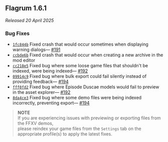## Flagrum 1.6.1

_Released 20 April 2025_

### Bug Fixes

* [`1fc844b`](https://github.com/Kizari/Flagrum/commit/1fc844bdcc9bd2a1538776594f829c09377c2990)
  Fixed crash that would occur sometimes when displaying warning dialogs—
  [#191](https://github.com/Kizari/Flagrum/issues/191)
* [`ccbde6b`](https://github.com/Kizari/Flagrum/commit/ccbde6b7839d4a981d93e4588f4a3a1d05b0b62f)
  Fixed crash that would occur when creating a new archive in the mod editor
* [`cc218e5`](https://github.com/Kizari/Flagrum/commit/cc218e557c8598fc2f2e505c3ed57613daf9a5b2)
  Fixed bug where some loose game files that shouldn't be indexed, were being indexed—
  [#192](https://github.com/Kizari/Flagrum/issues/191)
* [`09914c9`](https://github.com/Kizari/Flagrum/commit/09914c916a66b927d7a1f78a956adcefd4347475)
  Fixed bug where bulk export could fail silently instead of providing feedback—
  [#194](https://github.com/Kizari/Flagrum/pull/194)
* [`fff0fd2`](https://github.com/Kizari/Flagrum/commit/fff0fd234152284330150c298d659f4568a247ed)
  Fixed bug where Episode Duscae models would fail to preview in the asset explorer—
  [#192](https://github.com/Kizari/Flagrum/issues/192)
* [`8da4ce3`](https://github.com/Kizari/Flagrum/commit/8da4ce3e949f1a73db50021233d2d04559b77d87)
  Fixed bug where some demo files were being indexed incorrectly, preventing export—
  [#194](https://github.com/Kizari/Flagrum/pull/194)

> **NOTE**  
> If you are experiencing issues with previewing or exporting files from the FFXV demos,  
> please reindex your game files from the `Settings` tab on the appropriate profile(s) to apply the latest fixes.